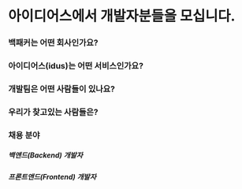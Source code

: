 # 아이디어스에서 개발자분들을 모십니다.

### 백패커는 어떤 회사인가요?

### 아이디어스(idus)는 어떤 서비스인가요?

### 개발팀은 어떤 사람들이 있나요?

### 우리가 찾고있는 사람들은?

### 채용 분야 

##### 백앤드(Backend) 개발자
##### 프론트앤드(Frontend) 개발자 
